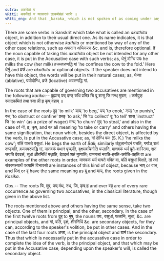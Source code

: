 ```yaml
---
sutra: अकथितं च
vRtti: अकथितं च यत्कारकं तत्कर्मसंज्ञं भवति ॥
vRtti_eng: And that _karaka_ which is not spoken of as coming under any of the special relations of ablation &c., is also called _karma_.
---
```

There are some verbs in Sanskrit which take what is called an _akathita_ object, in addition to their usual direct one. As its name indicates, it is that object which is not otherwise _kathita_ or mentioned by way of any of the other case relations, such as अपादान अधिकरण &c. and is, therefore optional. If the noun capable of taking this _akathita_ object be not intended for any other case, it is put in the Accusative case with such verbs; as, धेनुं दोग्धि पयः he milks the cow (her milk) व्रजमवरुणद्धि गां 'he confines the cow to the fold.' Here धेनुं and व्रजं are _akathita_ or optional objects. If the speaker does not intend to have this object, the words will be put in their natural cases; as, धेन्वाः (ablative), पयोदोग्धि, व्रजे (locative) अवरुणद्धि गां.

The roots that are capable of governing two accusatives are mentioned in the following _karika_:-- दुह्याच् पच् दण्ड् रुधि प्रच्छि चि ब्रू शासु जि मन्थ् मुषाम् ॥ कर्मयुक् स्यादकथितं तथा स्या न्नी हृ कृष् वहाम् ॥

In the case of the roots दुह् 'to milk' याच् 'to beg,' पच् 'to cook,' दण्ड् 'to punish,' रुध् 'to obstruct or confine' प्रच्छ् 'to ask,' चि 'to collect' ब्रू 'to tell' शास् 'instruct' जि 'to win' (as a prize of wager) मन्थ् 'to churn' मुष् 'to steal,' and also in the case of नी, हृ, कृष्, and वह all meaning 'to take or carry' and others having the same signification, that noun which, besides the direct object, is affected by the verb, is put in the Accusative case; as, गां दोग्धि पयः (S. K.) 'he milks the cow'; बलिं याचते वसुधां. He begs the earth of _Bali_; similarly तंडुलानोदनं पचति, गर्गाञ् शतं दण्डयति, व्रजमवरुणद्धि गां, माणवकं पंथानं पृच्छति, वृक्षमवचिनोति फलानि, माणवकं धर्मं ब्रूते-शास्तिवा, शतं जयति देवदत्तं, सुधां क्षीरनिधिं मथ्नाति, देवदत्तं शतं मुष्णाति; ग्राममजां नयति-हरति-कर्षति-वहति वा are examples of the other roots in order. माणवकं धर्मं भाषते वक्ति वा, बलिं वसुधां भिक्षते, तां त्वां संवरणस्यार्थे वरयामि विभावसो are instances of this kind of object, because भाष् or वाच् and भिक्ष् or वृ have the same meaning as ब्रू and वाच्, the roots given in the _Kasika_.

Obs.-- The roots चि, मुष्, पच् मंथ्, रुध्, जि, कृष् हृ and ever वह् are of every rare occurrence as governing two accusatives, in the classical literature, though given in the above list.

The roots mentioned above and others having the same sense, take two objects. One of them is principal, and the other, secondary. In the case of the first twelve roots from दुह् to मुष्, the nouns पयः, वसुधां, फलानि, सुधां, &c. are principal objects, and गां, बलिं, वृक्षं, क्षीरनिधिं &c. are secondary objects, for they can, according to the speaker's volition, be put in other cases. And in the case of the last four roots अजा, is the principal object and ग्रामं the secondary. Thus that which is necessarily put in the accusative case in order to complete the idea of the verb, is the principal object, and that which may be put in the Accusative case, depending upon the speaker's will, is called the secondary object.
